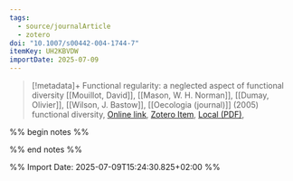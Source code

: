```yaml
---
tags:
  - source/journalArticle
  - zotero
doi: "10.1007/s00442-004-1744-7"
itemKey: UH2KBVDW
importDate: 2025-07-09
---
```

>[!metadata]+
> Functional regularity: a neglected aspect of functional diversity
> [[Mouillot, David]], [[Mason, W. H. Norman]], [[Dumay, Olivier]], [[Wilson, J. Bastow]], 
> [[Oecologia (journal)]] (2005)
> functional diversity, 
> [Online link](http://link.springer.com/10.1007/s00442-004-1744-7), [Zotero Item](zotero://select/library/items/UH2KBVDW), [Local (PDF)](file://C:/Users/aburg/Documents/references/zotero/storage/56GMUI9J/Mouillot2005_Functionalregularitya.pdf), 

%% begin notes %%

%% end notes %%

%% Import Date: 2025-07-09T15:24:30.825+02:00 %%

